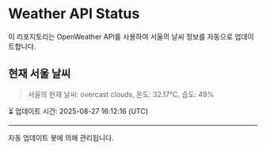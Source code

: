 
# Weather API Status

이 리포지토리는 OpenWeather API를 사용하여 서울의 날씨 정보를 자동으로 업데이트합니다.

## 현재 서울 날씨
> 서울의 현재 날씨: overcast clouds, 온도: 32.17°C, 습도: 49%

⏳ 업데이트 시간: 2025-08-27 16:12:16 (UTC)

---
자동 업데이트 봇에 의해 관리됩니다.
